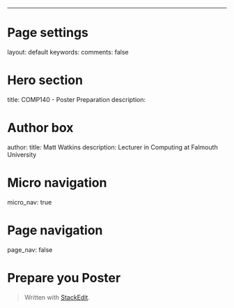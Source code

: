 ---
# Page settings
layout: default
keywords:
comments: false

# Hero section
title: COMP140 - Poster Preparation
description: 

# Author box
author:
    title: Matt Watkins
    description: Lecturer in Computing at Falmouth University

# Micro navigation
micro_nav: true

# Page navigation
page_nav: false

# Prepare you Poster

> Written with [StackEdit](https://stackedit.io/).
<!--stackedit_data:
eyJoaXN0b3J5IjpbMTQ4MzY1ODQ2NSw3MzA5OTgxMTZdfQ==
-->